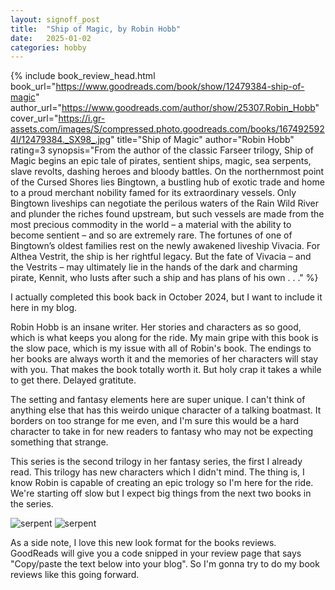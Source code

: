 ```yaml
---
layout: signoff_post
title:  "Ship of Magic, by Robin Hobb"
date:   2025-01-02
categories: hobby
---
```


{% include book_review_head.html
  book_url="https://www.goodreads.com/book/show/12479384-ship-of-magic"
  author_url="https://www.goodreads.com/author/show/25307.Robin_Hobb"
  cover_url="https://i.gr-assets.com/images/S/compressed.photo.goodreads.com/books/1674925924l/12479384._SX98_.jpg"
  title="Ship of Magic"
  author="Robin Hobb"
  rating=3
  synopsis="From the author of the classic Farseer trilogy, Ship of Magic begins an epic tale of pirates, sentient ships, magic, sea serpents, slave revolts, dashing heroes and bloody battles. On the northernmost point of the Cursed Shores lies Bingtown, a bustling hub of exotic trade and home to a proud merchant nobility famed for its extraordinary vessels. Only Bingtown liveships can negotiate the perilous waters of the Rain Wild River and plunder the riches found upstream, but such vessels are made from the most precious commodity in the world – a material with the ability to become sentient – and so are extremely rare. The fortunes of one of Bingtown’s oldest families rest on the newly awakened liveship Vivacia. For Althea Vestrit, the ship is her rightful legacy. But the fate of Vivacia – and the Vestrits – may ultimately lie in the hands of the dark and charming pirate, Kennit, who lusts after such a ship and has plans of his own . . ."
%}

I actually completed this book back in October 2024, but I want to include it here in my blog.

Robin Hobb is an insane writer. Her stories and characters as so good, which is what keeps you along for the ride.
My main gripe with this book is the slow pace, which is my issue with all of Robin's book.
The endings to her books are always worth it and the memories of her characters will stay with you.
That makes the book totally worth it.
But holy crap it takes a while to get there. Delayed gratitute.

The setting and fantasy elements here are super unique.
I can't think of anything else that has this weirdo unique character of a talking boatmast.
It borders on too strange for me even, and I'm sure this would be a hard character to take in for new readers to fantasy who may not be expecting something that strange. 

This series is the second trilogy in her fantasy series, the first I already read.
This trilogy has new characters which I didn't mind. 
The thing is, I know Robin is capable of creating an epic trology so I'm here for the ride.
We're starting off slow but I expect big things from the next two books in the series. 

![serpent](https://64.media.tumblr.com/af097b3285e2b48abd360daf04552ea0/505311b611c470a5-23/s1280x1920/d1e001f215e47cd44f89c3385cef57498557c618.jpg)
![serpent](https://theplenty.net/wiki/images/8/8d/Ship-of-Magic-port.jpg)

As a side note, I love this new look format for the books reviews.
GoodReads will give you a code snipped in your review page that says "Copy/paste the text below into your blog".
So I'm gonna try to do my book reviews like this going forward.